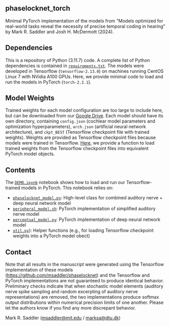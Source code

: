 ## phaselocknet_torch

Minimal PyTorch implementation of the models from "Models optimized for real-world tasks reveal the necessity of precise temporal coding in hearing" by Mark R. Saddler and Josh H. McDermott (2024).

## Dependencies

This is a repository of Python (3.11.7) code. A complete list of Python dependencies is contained in [`requirements.txt`](requirements.txt). The models were developed in Tensorflow (`tensorflow-2.13.0`) on machines running CentOS Linux 7 with NVidia A100 GPUs. Here, we provide minimal code to load and run the models in PyTorch (`torch-2.2.1`).

## Model Weights

Trained weights for each model configuration are too large to include here, but can be downloaded from our [Google Drive](https://drive.google.com/drive/folders/1YgC7x6Ot84XZInlSyHK-9NQ0jhhGUS2z?usp=share_link). Each model should have its own directory, containing `config.json` (cochlear model parameters and optimization hyperparameters), `arch.json` (artificial neural network architecture), and `ckpt_BEST` (Tensorflow checkpoint file with trained weights). Weights are provided as Tensorflow checkpoint files because models were trained in Tensorflow. [Here](util.py), we provide a function to load trained weights from the Tensorflow checkpoint files into equivalent PyTorch model objects.

## Contents

The [`DEMO.ipynb`](DEMO.ipynb) notebook shows how to load and run our Tensorflow-trained models in PyTorch. This notebook relies on:
- [`phaselocknet_model.py`](phaselocknet_model.py): High-level class for combined auditory nerve + deep neural network model
- [`peripheral_model.sh`](peripheral_model.py): PyTorch implementation of simplified auditory nerve model
- [`perceptual_model.py`](perceptual_model.py): PyTorch implementation of deep neural network model
- [`util.py`](util.py)): Helper functions (e.g., for loading Tensorflow checkpoint weights into a PyTorch model obect)

## Contact

Note that all results in the manuscript were generated using the Tensorflow implementation of these models (https://github.com/msaddler/phaselocknet) and the Tensorflow and PyTorch implementations are not guaranteed to produce identical behavior. Preliminary checks indicate that when stochastic model elements (auditory nerve spike sampling and random excerpting of auditory nerve representations) are removed, the two implementations produce softmax output distributions within numerical precision limits of one another. Please let the authors know if you find any more discrepant behavior.

Mark R. Saddler (msaddler@mit.edu / marksa@dtu.dk)
